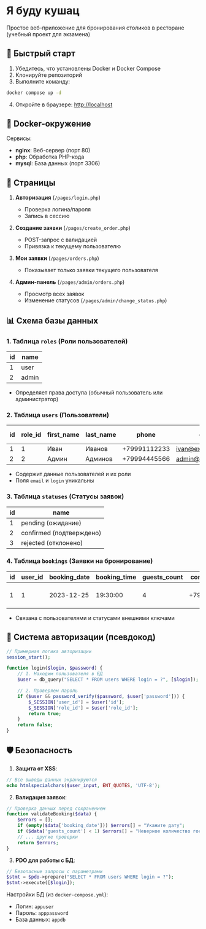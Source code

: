 # Я буду кушац

Простое веб-приложение для бронирования столиков в ресторане (учебный проект для экзамена)

## 🚀 Быстрый старт

1. Убедитесь, что установлены Docker и Docker Compose
2. Клонируйте репозиторий
3. Выполните команду:

```bash
docker compose up -d
```

4. Откройте в браузере: [http://localhost](http://localhost)

## 🐳 Docker-окружение

Сервисы:

- **nginx**: Веб-сервер (порт 80)
- **php**: Обработка PHP-кода
- **mysql**: База данных (порт 3306)

## 📌 Cтраницы

1. **Авторизация** (`/pages/login.php`)

   - Проверка логина/пароля
   - Запись в сессию

2. **Создание заявки** (`/pages/create_order.php`)

   - POST-запрос с валидацией
   - Привязка к текущему пользователю

3. **Мои заявки** (`/pages/orders.php`)

   - Показывает только заявки текущего пользователя

4. **Админ-панель** (`/pages/admin/orders.php`)
   - Просмотр всех заявок
   - Изменение статусов (`/pages/admin/change_status.php`)

## 📊 Схема базы данных

### 1. Таблица `roles` (Роли пользователей)

| id  | name  |
| --- | ----- |
| 1   | user  |
| 2   | admin |

- Определяет права доступа (обычный пользователь или администратор)

### 2. Таблица `users` (Пользователи)

| id  | role_id | first_name | last_name | phone        | email             | login  | password (hash) |
| --- | ------- | ---------- | --------- | ------------ | ----------------- | ------ | --------------- |
| 1   | 1       | Иван       | Иванов    | +79991112233 | ivan@example.com  | ivanov | $2y$10$...      |
| 2   | 2       | Админ      | Админов   | +79994445566 | admin@example.com | admin  | $2y$10$...      |

- Содержит данные пользователей и их роли
- Поля `email` и `login` уникальны

### 3. Таблица `statuses` (Статусы заявок)

| id  | name                     |
| --- | ------------------------ |
| 1   | pending (ожидание)       |
| 2   | confirmed (подтверждено) |
| 3   | rejected (отклонено)     |

### 4. Таблица `bookings` (Заявки на бронирование)

| id  | user_id | booking_date | booking_time | guests_count | contact_phone | status_id | created_at          |
| --- | ------- | ------------ | ------------ | ------------ | ------------- | --------- | ------------------- |
| 1   | 1       | 2023-12-25   | 19:30:00     | 4            | +79991112233  | 1         | 2023-12-20 10:00:00 |

- Связана с пользователями и статусами внешними ключами

## 🔐 Система авторизации (псевдокод)

```php
// Примерная логика авторизации
session_start();

function login($login, $password) {
    // 1. Находим пользователя в БД
    $user = db_query("SELECT * FROM users WHERE login = ?", [$login]);

    // 2. Проверяем пароль
    if ($user && password_verify($password, $user['password'])) {
        $_SESSION['user_id'] = $user['id'];
        $_SESSION['role_id'] = $user['role_id'];
        return true;
    }
    return false;
}
```

## 🛡️ Безопасность

1. **Защита от XSS**:

```php
// Все выводы данных экранируются
echo htmlspecialchars($user_input, ENT_QUOTES, 'UTF-8');
```

2. **Валидация заявок**:

```php
// Проверка данных перед сохранением
function validateBooking($data) {
    $errors = [];
    if (empty($data['booking_date'])) $errors[] = "Укажите дату";
    if ($data['guests_count'] < 1) $errors[] = "Неверное количество гостей";
    // ... другие проверки
    return $errors;
}
```

3. **PDO для работы с БД**:

```php
// Безопасные запросы с параметрами
$stmt = $pdo->prepare("SELECT * FROM users WHERE login = ?");
$stmt->execute([$login]);
```
Настройки БД (из `docker-compose.yml`):

- Логин: `appuser`
- Пароль: `apppassword`
- База данных: `appdb`
